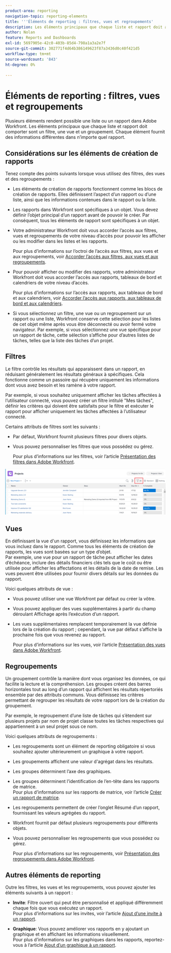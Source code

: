 ```yaml
---
product-area: reporting
navigation-topic: reporting-elements
title: '''Éléments de reporting : filtres, vues et regroupements'
description: Les éléments principaux que chaque liste et rapport doit avoir dans Workfront sont un filtre, une vue et un groupement. Chaque élément fournit des informations différentes dans n’importe quel rapport.
author: Nolan
feature: Reports and Dashboards
exl-id: 5697905e-42c0-403b-85d4-798a1a3a2e7f
source-git-commit: 302771f4d64b386149623f87a3436d0c40f421d5
workflow-type: tm+mt
source-wordcount: '843'
ht-degree: 0%

---
```


# Éléments de reporting : filtres, vues et regroupements

<!--
<div style="color: #ff1493;" data-mc-conditions="QuicksilverOrClassic.Draft mode">
<p>AL: Add information here about all the different kinds of FVGs: in reports, in lists, beta, etc // OR: this article should be a high-level overview of reporting elements. Then, each type of element should have:</p>
<p>- overview for Filters</p>
<p>- create a filter</p>
<p>- share a filter</p>
<p>ALL in Reporting elements but the Shared ones should be linked to Basics> Sharing; some of the articles in the Basics> Navigation> Use lists might beed to link here as well</p>
</div>
-->

Plusieurs éléments rendent possible une liste ou un rapport dans Adobe Workfront. Les éléments principaux que chaque liste et rapport doit comporter sont un filtre, une vue et un groupement. Chaque élément fournit des informations différentes dans n’importe quel rapport.

## Considérations sur les éléments de création de rapports

Tenez compte des points suivants lorsque vous utilisez des filtres, des vues et des regroupements :

* Les éléments de création de rapports fonctionnent comme les blocs de création de rapports. Elles définissent l’aspect d’un rapport ou d’une liste, ainsi que les informations contenues dans le rapport ou la liste.
* Les rapports dans Workfront sont spécifiques à un objet. Vous devez définir l’objet principal d’un rapport avant de pouvoir le créer. Par conséquent, tous les éléments de rapport sont spécifiques à un objet.
* Votre administrateur Workfront doit vous accorder l’accès aux filtres, vues et regroupements de votre niveau d’accès pour pouvoir les afficher ou les modifier dans les listes et les rapports.

   Pour plus d’informations sur l’octroi de l’accès aux filtres, aux vues et aux regroupements, voir [Accorder l’accès aux filtres, aux vues et aux regroupements](../../../administration-and-setup/add-users/configure-and-grant-access/grant-access-fvg.md).

* Pour pouvoir afficher ou modifier des rapports, votre administrateur Workfront doit vous accorder l’accès aux rapports, tableaux de bord et calendriers de votre niveau d’accès.

   Pour plus d’informations sur l’accès aux rapports, aux tableaux de bord et aux calendriers, voir [Accorder l’accès aux rapports, aux tableaux de bord et aux calendriers](../../../administration-and-setup/add-users/configure-and-grant-access/grant-access-reports-dashboards-calendars.md).

* Si vous sélectionnez un filtre, une vue ou un regroupement sur un rapport ou une liste, Workfront conserve cette sélection pour les listes de cet objet même après vous être déconnecté ou avoir fermé votre navigateur. Par exemple, si vous sélectionnez une vue spécifique pour un rapport de tâche, cette sélection s’affiche pour d’autres listes de tâches, telles que la liste des tâches d’un projet.

## Filtres

Le filtre contrôle les résultats qui apparaissent dans un rapport, en réduisant généralement les résultats généraux à spécifiques. Cela fonctionne comme un passoire qui récupère uniquement les informations dont vous avez besoin et les ramène à votre rapport.

Par exemple, si vous souhaitez uniquement afficher les tâches affectées à l’utilisateur connecté, vous pouvez créer un filtre intitulé &quot;Mes tâches&quot;, définir les critères qui doivent être satisfaits pour le filtre et exécuter le rapport pour afficher uniquement les tâches affectées à l’utilisateur connecté.

Certains attributs de filtres sont les suivants :

* Par défaut, Workfront fournit plusieurs filtres pour divers objets.
* Vous pouvez personnaliser les filtres que vous possédez ou gérez.

   Pour plus d’informations sur les filtres, voir l’article [Présentation des filtres dans Adobe Workfront](../../../reports-and-dashboards/reports/reporting-elements/filters-overview.md).

![Icône de filtre](assets/projects-list-with-filter-drop-down-highlighted-nwe.png)

## Vues

En définissant la vue d&#39;un rapport, vous définissez les informations que vous incluez dans le rapport. Comme tous les éléments de création de rapports, les vues sont basées sur un type d’objet.\
Par exemple, une vue pour un rapport de tâche peut afficher les dates d’échéance, inclure des détails financiers clés tels que le coût ou être utilisée pour afficher les affectations et les détails de la date de remise. Les vues peuvent être utilisées pour fournir divers détails sur les données du rapport.

Voici quelques attributs de vue :

* Vous pouvez utiliser une vue Workfront par défaut ou créer la vôtre.
* Vous pouvez appliquer des vues supplémentaires à partir du champ déroulant Affichage après l’exécution d’un rapport.
* Les vues supplémentaires remplacent temporairement la vue définie lors de la création du rapport ; cependant, la vue par défaut s’affiche la prochaine fois que vous revenez au rapport.

   Pour plus d’informations sur les vues, voir l’article [Présentation des vues dans Adobe Workfront](../../../reports-and-dashboards/reports/reporting-elements/views-overview.md).

## Regroupements

Un groupement contrôle la manière dont vous organisez les données, ce qui facilite la lecture et la compréhension. Les groupes créent des barres horizontales tout au long d’un rapport qui affichent les résultats répertoriés ensemble par des attributs communs. Vous définissez les critères permettant de regrouper les résultats de votre rapport lors de la création du groupement.

Par exemple, le regroupement d’une liste de tâches qui s’étendent sur plusieurs projets par nom de projet classe toutes les tâches respectives qui appartiennent à un seul projet sous ce nom.

Voici quelques attributs de regroupements :

* Les regroupements sont un élément de reporting obligatoire si vous souhaitez ajouter ultérieurement un graphique à votre rapport.
* Les groupements affichent une valeur d&#39;agrégat dans les résultats. &#x200B;
* Les groupes déterminent l’axe des graphiques.
* Les groupes déterminent l’identification de l’en-tête dans les rapports de matrice.\
   Pour plus d’informations sur les rapports de matrice, voir l’article [Créer un rapport de matrice](../../../reports-and-dashboards/reports/creating-and-managing-reports/create-matrix-report.md).

* Les regroupements permettent de créer l’onglet Résumé d’un rapport, fournissant les valeurs agrégées du rapport.
* Workfront fournit par défaut plusieurs regroupements pour différents objets.
* Vous pouvez personnaliser les regroupements que vous possédez ou gérez.

   Pour plus d’informations sur les regroupements, voir [Présentation des regroupements dans Adobe Workfront](../../../reports-and-dashboards/reports/reporting-elements/groupings-overview.md).

## Autres éléments de reporting

Outre les filtres, les vues et les regroupements, vous pouvez ajouter les éléments suivants à un rapport :

* **Invite**: Filtre ouvert qui peut être personnalisé et appliqué différemment chaque fois que vous exécutez un rapport.\
   Pour plus d’informations sur les invites, voir l’article [Ajout d’une invite à un rapport](../../../reports-and-dashboards/reports/creating-and-managing-reports/add-prompt-report.md).

* **Graphique**: Vous pouvez améliorer vos rapports en y ajoutant un graphique et en affichant les informations visuellement.\
   Pour plus d’informations sur les graphiques dans les rapports, reportez-vous à l’article [Ajout d’un graphique à un rapport](../../../reports-and-dashboards/reports/creating-and-managing-reports/add-chart-report.md).
